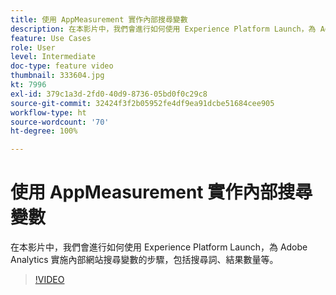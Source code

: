 ```yaml
---
title: 使用 AppMeasurement 實作內部搜尋變數
description: 在本影片中，我們會進行如何使用 Experience Platform Launch，為 Adobe Analytics 實施內部網站搜尋變數的步驟，包括搜尋詞、結果數量等。
feature: Use Cases
role: User
level: Intermediate
doc-type: feature video
thumbnail: 333604.jpg
kt: 7996
exl-id: 379c1a3d-2fd0-40d9-8736-05bd0f0c29c8
source-git-commit: 32424f3f2b05952fe4df9ea91dcbe51684cee905
workflow-type: ht
source-wordcount: '70'
ht-degree: 100%

---
```


# 使用 AppMeasurement 實作內部搜尋變數

在本影片中，我們會進行如何使用 Experience Platform Launch，為 Adobe Analytics 實施內部網站搜尋變數的步驟，包括搜尋詞、結果數量等。

>[!VIDEO](https://video.tv.adobe.com/v/333604/?quality=12&learn=on)
